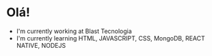 # Olá!

- I'm currently working at Blast Tecnologia
- I'm currently learning HTML, JAVASCRIPT, CSS, MongoDB, REACT NATIVE, NODEJS
